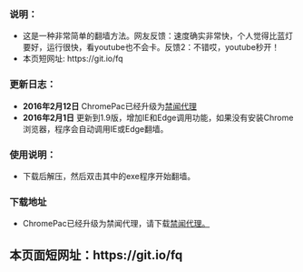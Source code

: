 <h3>
<a id="user-content-说明" class="anchor" href="#%E8%AF%B4%E6%98%8E" aria-hidden="true"><span class="octicon octicon-link"></span></a>说明：</h3>

<ul>
<li>这是一种非常简单的翻墙方法。网友反馈：速度确实非常快，个人觉得比蓝灯要好，运行很快，看youtube也不会卡。反馈2：不错哎，youtube秒开！</li>
<li>本页短网址: https://git.io/fq </li>
</ul>

<h3>
<a id="user-content-更新日志" class="anchor" href="#%E6%9B%B4%E6%96%B0%E6%97%A5%E5%BF%97" aria-hidden="true"><span class="octicon octicon-link"></span></a>更新日志：</h3>

<ul>
<li>
<strong>2016年2月12日</strong> ChromePac已经升级为<a href="https://github.com/bannedbook/fanqiang/wiki#jwproxy" target="_blank">禁闻代理</a></li>
<li>
<strong>2016年2月1日</strong> 更新到1.9版，增加IE和Edge调用功能，如果没有安装Chrome浏览器，程序会自动调用IE或Edge翻墙。</li>
</ul>


<h3>
<a class="anchor"><span class="octicon octicon-link"></span></a>使用说明：</h3>

<ul>

<li>下载后解压，然后双击其中的exe程序开始翻墙。
</li>
</ul>



<h3>下载地址</h3>
<ul>
<li> ChromePac已经升级为禁闻代理，请下载<a href="https://github.com/bannedbook/fanqiang/wiki#jwproxy" target="_blank">禁闻代理。</a>
</li>



</ul>

<h2>
本页面短网址：https://git.io/fq
</h2>